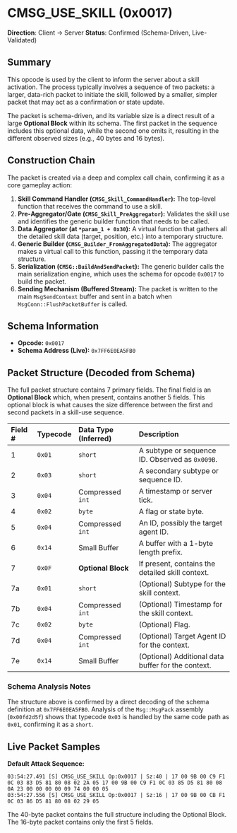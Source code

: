 # CMSG_USE_SKILL (0x0017)

**Direction**: Client -> Server
**Status**: Confirmed (Schema-Driven, Live-Validated)

## Summary

This opcode is used by the client to inform the server about a skill activation. The process typically involves a sequence of two packets: a larger, data-rich packet to initiate the skill, followed by a smaller, simpler packet that may act as a confirmation or state update.

The packet is schema-driven, and its variable size is a direct result of a large **Optional Block** within its schema. The first packet in the sequence includes this optional data, while the second one omits it, resulting in the different observed sizes (e.g., 40 bytes and 16 bytes).

## Construction Chain

The packet is created via a deep and complex call chain, confirming it as a core gameplay action:

1.  **Skill Command Handler (`CMSG_Skill_CommandHandler`):** The top-level function that receives the command to use a skill.
2.  **Pre-Aggregator/Gate (`CMSG_Skill_PreAggregator`):** Validates the skill use and identifies the generic builder function that needs to be called.
3.  **Data Aggregator (at `*param_1 + 0x30`):** A virtual function that gathers all the detailed skill data (target, position, etc.) into a temporary structure.
4.  **Generic Builder (`CMSG_Builder_FromAggregatedData`):** The aggregator makes a virtual call to this function, passing it the temporary data structure.
5.  **Serialization (`CMSG::BuildAndSendPacket`):** The generic builder calls the main serialization engine, which uses the schema for opcode `0x0017` to build the packet.
6.  **Sending Mechanism (Buffered Stream):** The packet is written to the main `MsgSendContext` buffer and sent in a batch when `MsgConn::FlushPacketBuffer` is called.

## Schema Information

- **Opcode:** `0x0017`
- **Schema Address (Live):** `0x7FF6E0EA5FB0`

## Packet Structure (Decoded from Schema)

The full packet structure contains 7 primary fields. The final field is an **Optional Block** which, when present, contains another 5 fields. This optional block is what causes the size difference between the first and second packets in a skill-use sequence.

| Field # | Typecode | Data Type (Inferred) | Description |
| :--- | :--- | :--- | :--- |
| 1 | `0x01` | `short` | A subtype or sequence ID. Observed as `0x009B`. |
| 2 | `0x03` | `short` | A secondary subtype or sequence ID. |
| 3 | `0x04` | Compressed `int` | A timestamp or server tick. |
| 4 | `0x02` | `byte` | A flag or state byte. |
| 5 | `0x04` | Compressed `int` | An ID, possibly the target agent ID. |
| 6 | `0x14` | Small Buffer | A buffer with a 1-byte length prefix. |
| 7 | `0x0F` | **Optional Block** | If present, contains the detailed skill context. |
| 7a | `0x01` | `short` | (Optional) Subtype for the skill context. |
| 7b | `0x04` | Compressed `int` | (Optional) Timestamp for the skill context. |
| 7c | `0x02` | `byte` | (Optional) Flag. |
| 7d | `0x04` | Compressed `int` | (Optional) Target Agent ID for the context. |
| 7e | `0x14` | Small Buffer | (Optional) Additional data buffer for the context. |

### Schema Analysis Notes
The structure above is confirmed by a direct decoding of the schema definition at `0x7FF6E0EA5FB0`. Analysis of the `Msg::MsgPack` assembly (`0x00fd2d5f`) shows that typecode `0x03` is handled by the same code path as `0x01`, confirming it as a `short`.

## Live Packet Samples

**Default Attack Sequence:**
```
03:54:27.491 [S] CMSG_USE_SKILL Op:0x0017 | Sz:40 | 17 00 9B 00 C9 F1 0C 03 83 D5 81 80 08 02 2A 05 17 00 9B 00 C9 F1 0C 03 85 D5 81 80 08 0A 23 00 00 00 00 09 74 00 00 05
03:54:27.556 [S] CMSG_USE_SKILL Op:0x0017 | Sz:16 | 17 00 9B 00 CB F1 0C 03 86 D5 81 80 08 02 29 05
```
The 40-byte packet contains the full structure including the Optional Block. The 16-byte packet contains only the first 5 fields.

